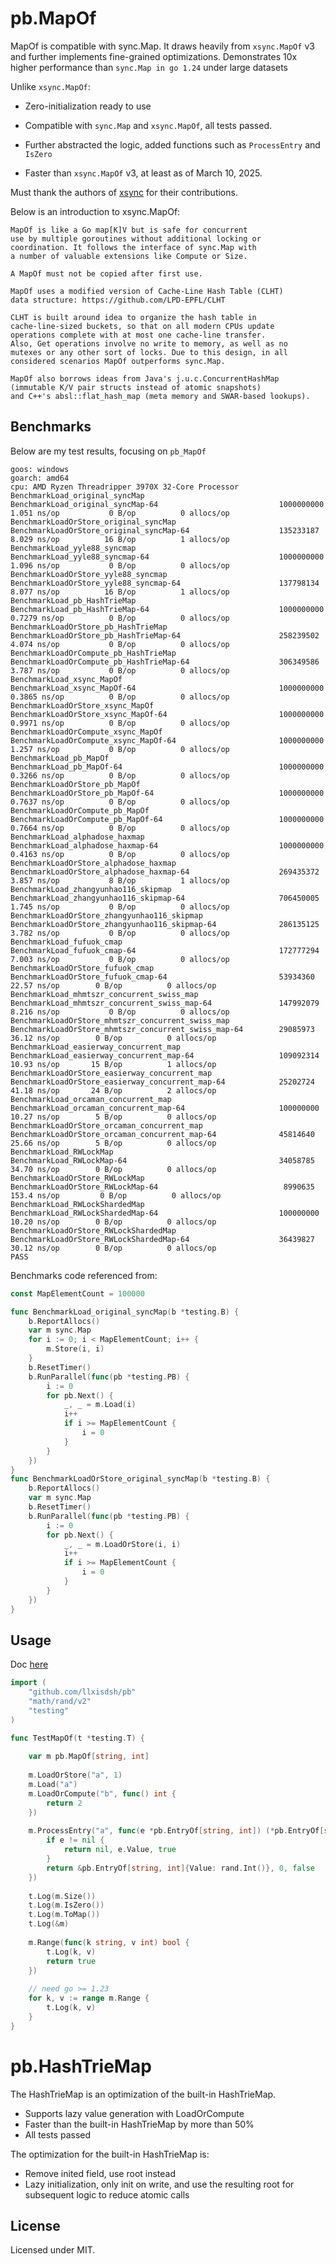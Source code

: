 
# pb.MapOf

MapOf is compatible with sync.Map.
It draws heavily from `xsync.MapOf` v3 and further implements fine-grained optimizations.
Demonstrates 10x higher performance than `sync.Map in go 1.24` under large datasets

Unlike `xsync.MapOf`:

- Zero-initialization ready to use

- Compatible with `sync.Map` and `xsync.MapOf`, all tests passed.

- Further abstracted the logic, added functions such as `ProcessEntry` and `IsZero`

- Faster than `xsync.MapOf` v3, at least as of March 10, 2025.

Must thank the authors of [xsync](https://github.com/puzpuzpuz/xsync) for their contributions.

Below is an introduction to xsync.MapOf:

    MapOf is like a Go map[K]V but is safe for concurrent
    use by multiple goroutines without additional locking or
    coordination. It follows the interface of sync.Map with
    a number of valuable extensions like Compute or Size.
    
    A MapOf must not be copied after first use.
    
    MapOf uses a modified version of Cache-Line Hash Table (CLHT)
    data structure: https://github.com/LPD-EPFL/CLHT
    
    CLHT is built around idea to organize the hash table in
    cache-line-sized buckets, so that on all modern CPUs update
    operations complete with at most one cache-line transfer.
    Also, Get operations involve no write to memory, as well as no
    mutexes or any other sort of locks. Due to this design, in all
    considered scenarios MapOf outperforms sync.Map.
    
    MapOf also borrows ideas from Java's j.u.c.ConcurrentHashMap
    (immutable K/V pair structs instead of atomic snapshots)
    and C++'s absl::flat_hash_map (meta memory and SWAR-based lookups).

## Benchmarks

Below are my test results, focusing on `pb_MapOf`

```
goos: windows
goarch: amd64
cpu: AMD Ryzen Threadripper 3970X 32-Core Processor
BenchmarkLoad_original_syncMap
BenchmarkLoad_original_syncMap-64                       	1000000000	         1.051 ns/op	       0 B/op	       0 allocs/op
BenchmarkLoadOrStore_original_syncMap
BenchmarkLoadOrStore_original_syncMap-64                	135233187	         8.029 ns/op	      16 B/op	       1 allocs/op
BenchmarkLoad_yyle88_syncmap
BenchmarkLoad_yyle88_syncmap-64                         	1000000000	         1.096 ns/op	       0 B/op	       0 allocs/op
BenchmarkLoadOrStore_yyle88_syncmap
BenchmarkLoadOrStore_yyle88_syncmap-64                  	137798134	         8.077 ns/op	      16 B/op	       1 allocs/op
BenchmarkLoad_pb_HashTrieMap
BenchmarkLoad_pb_HashTrieMap-64                         	1000000000	         0.7279 ns/op	       0 B/op	       0 allocs/op
BenchmarkLoadOrStore_pb_HashTrieMap
BenchmarkLoadOrStore_pb_HashTrieMap-64                  	258239502	         4.074 ns/op	       0 B/op	       0 allocs/op
BenchmarkLoadOrCompute_pb_HashTrieMap
BenchmarkLoadOrCompute_pb_HashTrieMap-64                	306349586	         3.787 ns/op	       0 B/op	       0 allocs/op
BenchmarkLoad_xsync_MapOf
BenchmarkLoad_xsync_MapOf-64                            	1000000000	         0.3865 ns/op	       0 B/op	       0 allocs/op
BenchmarkLoadOrStore_xsync_MapOf
BenchmarkLoadOrStore_xsync_MapOf-64                     	1000000000	         0.9971 ns/op	       0 B/op	       0 allocs/op
BenchmarkLoadOrCompute_xsync_MapOf
BenchmarkLoadOrCompute_xsync_MapOf-64                   	1000000000	         1.257 ns/op	       0 B/op	       0 allocs/op
BenchmarkLoad_pb_MapOf
BenchmarkLoad_pb_MapOf-64                               	1000000000	         0.3266 ns/op	       0 B/op	       0 allocs/op
BenchmarkLoadOrStore_pb_MapOf
BenchmarkLoadOrStore_pb_MapOf-64                        	1000000000	         0.7637 ns/op	       0 B/op	       0 allocs/op
BenchmarkLoadOrCompute_pb_MapOf
BenchmarkLoadOrCompute_pb_MapOf-64                      	1000000000	         0.7664 ns/op	       0 B/op	       0 allocs/op
BenchmarkLoad_alphadose_haxmap
BenchmarkLoad_alphadose_haxmap-64                       	1000000000	         0.4163 ns/op	       0 B/op	       0 allocs/op
BenchmarkLoadOrStore_alphadose_haxmap
BenchmarkLoadOrStore_alphadose_haxmap-64                	269435372	         3.857 ns/op	       8 B/op	       1 allocs/op
BenchmarkLoad_zhangyunhao116_skipmap
BenchmarkLoad_zhangyunhao116_skipmap-64                 	706450005	         1.745 ns/op	       0 B/op	       0 allocs/op
BenchmarkLoadOrStore_zhangyunhao116_skipmap
BenchmarkLoadOrStore_zhangyunhao116_skipmap-64          	286135125	         3.782 ns/op	       0 B/op	       0 allocs/op
BenchmarkLoad_fufuok_cmap
BenchmarkLoad_fufuok_cmap-64                            	172777294	         7.003 ns/op	       0 B/op	       0 allocs/op
BenchmarkLoadOrStore_fufuok_cmap
BenchmarkLoadOrStore_fufuok_cmap-64                     	53934360	        22.57 ns/op	       0 B/op	       0 allocs/op
BenchmarkLoad_mhmtszr_concurrent_swiss_map
BenchmarkLoad_mhmtszr_concurrent_swiss_map-64           	147992079	         8.216 ns/op	       0 B/op	       0 allocs/op
BenchmarkLoadOrStore_mhmtszr_concurrent_swiss_map
BenchmarkLoadOrStore_mhmtszr_concurrent_swiss_map-64    	29085973	        36.12 ns/op	       0 B/op	       0 allocs/op
BenchmarkLoad_easierway_concurrent_map
BenchmarkLoad_easierway_concurrent_map-64               	109092314	        10.93 ns/op	      15 B/op	       1 allocs/op
BenchmarkLoadOrStore_easierway_concurrent_map
BenchmarkLoadOrStore_easierway_concurrent_map-64        	25202724	        41.18 ns/op	      24 B/op	       2 allocs/op
BenchmarkLoad_orcaman_concurrent_map
BenchmarkLoad_orcaman_concurrent_map-64                 	100000000	        10.27 ns/op	       5 B/op	       0 allocs/op
BenchmarkLoadOrStore_orcaman_concurrent_map
BenchmarkLoadOrStore_orcaman_concurrent_map-64          	45814640	        25.66 ns/op	       5 B/op	       0 allocs/op
BenchmarkLoad_RWLockMap
BenchmarkLoad_RWLockMap-64                              	34058785	        34.70 ns/op	       0 B/op	       0 allocs/op
BenchmarkLoadOrStore_RWLockMap
BenchmarkLoadOrStore_RWLockMap-64                       	 8990635	       153.4 ns/op	       0 B/op	       0 allocs/op
BenchmarkLoad_RWLockShardedMap
BenchmarkLoad_RWLockShardedMap-64                       	100000000	        10.20 ns/op	       0 B/op	       0 allocs/op
BenchmarkLoadOrStore_RWLockShardedMap
BenchmarkLoadOrStore_RWLockShardedMap-64                	36439827	        30.12 ns/op	       0 B/op	       0 allocs/op
PASS

```

Benchmarks code referenced from:

```go
const MapElementCount = 100000

func BenchmarkLoad_original_syncMap(b *testing.B) {
	b.ReportAllocs()
	var m sync.Map
	for i := 0; i < MapElementCount; i++ {
		m.Store(i, i)
	}
	b.ResetTimer()
	b.RunParallel(func(pb *testing.PB) {
		i := 0
		for pb.Next() {
			_, _ = m.Load(i)
			i++
			if i >= MapElementCount {
				i = 0
			}
		}
	})
}
func BenchmarkLoadOrStore_original_syncMap(b *testing.B) {
	b.ReportAllocs()
	var m sync.Map
	b.ResetTimer()
	b.RunParallel(func(pb *testing.PB) {
		i := 0
		for pb.Next() {
			_, _ = m.LoadOrStore(i, i)
			i++
			if i >= MapElementCount {
				i = 0
			}
		}
	})
}

```

## Usage
Doc [here](https://pkg.go.dev/github.com/llxisdsh/pb)
```go
import (
    "github.com/llxisdsh/pb"
    "math/rand/v2"
    "testing"
)

func TestMapOf(t *testing.T) {
	
    var m pb.MapOf[string, int]
	
    m.LoadOrStore("a", 1)
    m.Load("a")
    m.LoadOrCompute("b", func() int {
        return 2
    })
    
    m.ProcessEntry("a", func(e *pb.EntryOf[string, int]) (*pb.EntryOf[string, int], int, bool) {
        if e != nil {
            return nil, e.Value, true
        }
        return &pb.EntryOf[string, int]{Value: rand.Int()}, 0, false
    })
    
    t.Log(m.Size())
    t.Log(m.IsZero())
    t.Log(m.ToMap())
    t.Log(&m)
    
    m.Range(func(k string, v int) bool {
        t.Log(k, v)
        return true
    })
    
    // need go >= 1.23
    for k, v := range m.Range {
        t.Log(k, v)
    }
}

```

# pb.HashTrieMap
The HashTrieMap is an optimization of the built-in HashTrieMap.
- Supports lazy value generation with LoadOrCompute
- Faster than the built-in HashTrieMap by more than 50%
- All tests passed

The optimization for the built-in HashTrieMap is:
- Remove inited field, use root instead
- Lazy initialization, only init on write, and use the resulting root for subsequent logic to reduce atomic calls


## License

Licensed under MIT.
